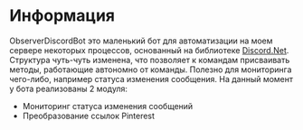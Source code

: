 # Информация
ObserverDiscordBot это маленький бот для автоматизации на моем сервере некоторых процессов, основанный на библиотеке [Discord.Net](https://github.com/discord-net/Discord.Net). 
Структура чуть-чуть изменена, что позволяет к командам присваивать методы, работающие автономно от команды. 
Полезно для мониторинга чего-либо, например статуса изменения сообщения.
На данный момент у бота реализованы 2 модуля:
- Мониторинг статуса изменения сообщений
- Преобразование ссылок Pinterest

